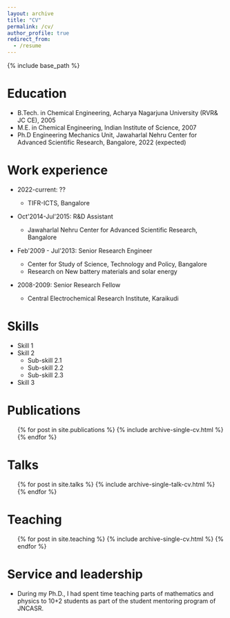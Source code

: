```yaml
---
layout: archive
title: "CV"
permalink: /cv/
author_profile: true
redirect_from:
  - /resume
---
```


{% include base_path %}

Education
======
* B.Tech. in Chemical Engineering, Acharya Nagarjuna University (RVR& JC CE), 2005
* M.E. in Chemical Engineering, Indian Institute of Science, 2007
* Ph.D Engineering Mechanics Unit, Jawaharlal Nehru Center for Advanced Scientific Research, Bangalore, 2022 (expected)

Work experience
======
* 2022-current: ??
  * TIFR-ICTS, Bangalore
* Oct'2014-Jul'2015: R&D Assistant
  * Jawaharlal Nehru Center for Advanced Scientific Research, Bangalore
 
* Feb'2009 - Jul'2013: Senior Research Engineer
  * Center for Study of Science, Technology and Policy, Bangalore
  * Research on New battery materials and solar energy

* 2008-2009: Senior Research Fellow
  * Central Electrochemical Research Institute, Karaikudi

  
Skills
======
* Skill 1
* Skill 2
  * Sub-skill 2.1
  * Sub-skill 2.2
  * Sub-skill 2.3
* Skill 3

Publications
======
  <ul>{% for post in site.publications %}
    {% include archive-single-cv.html %}
  {% endfor %}</ul>
  
Talks
======
  <ul>{% for post in site.talks %}
    {% include archive-single-talk-cv.html %}
  {% endfor %}</ul>
  
Teaching
======
  <ul>{% for post in site.teaching %}
    {% include archive-single-cv.html %}
  {% endfor %}</ul>
  
Service and leadership
======
* During my Ph.D., I had spent time teaching parts of mathematics and physics to 10+2 students as part of the student mentoring program of JNCASR.
